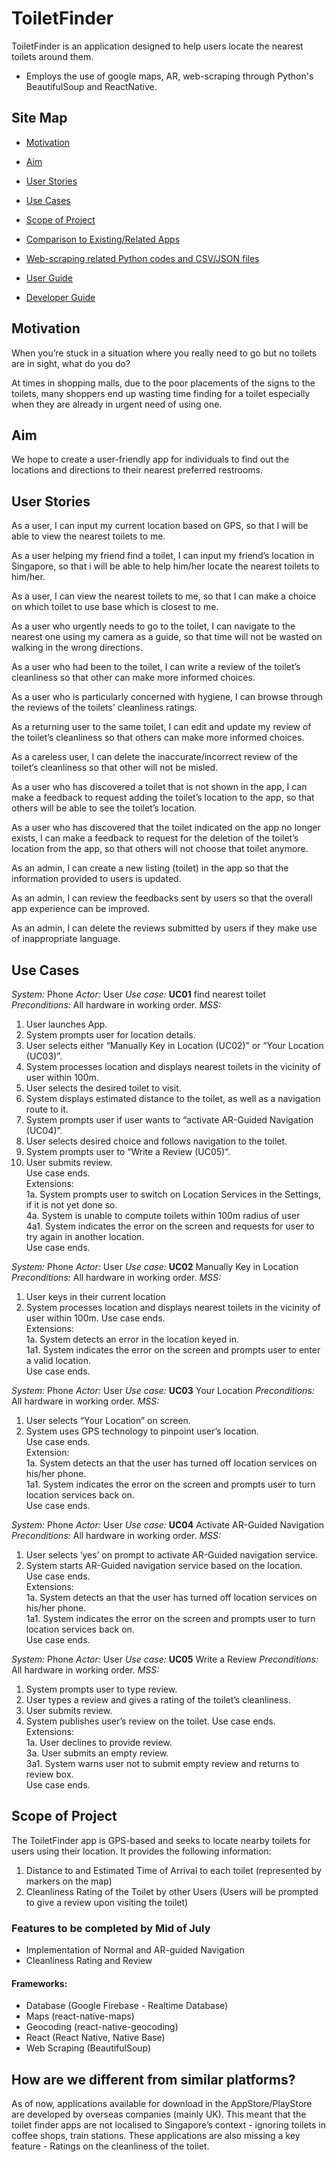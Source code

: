 # ToiletFinder

ToiletFinder is an application designed to help users locate the nearest toilets around them.

* Employs the use of google maps, AR, web-scraping through Python's BeautifulSoup and ReactNative.

## Site Map
* [Motivation](#motivation)

* [Aim](#aim)

* [User Stories](#user-stories)

* [Use Cases](#use-cases)

* [Scope of Project](#scope-of-project)

* [Comparison to Existing/Related Apps](#how-are-we-different-from-similar-platforms)

* [Web-scraping related Python codes and CSV/JSON files](https://github.com/shaunnmui97/toiletfinderRNcode/tree/master/Web%20Scraping)

* [User Guide](https://github.com/hazletnj/tf/blob/master/docs/userguide.md)

* [Developer Guide](https://github.com/hazletnj/tf/blob/master/docs/developerguide.md)


## Motivation

When you’re stuck in a situation where you really need to go but no toilets are in sight, what do you do?

At times in shopping malls, due to the poor placements of the signs to the toilets, many shoppers end up wasting time finding for a toilet especially when they are already in urgent need of using one. 

## Aim

We hope to create a user-friendly app for individuals to find out the locations and directions to their nearest preferred restrooms.

## User Stories

As a user, I can input my current location based on GPS, so that I will be able to view the nearest toilets to me.

As a user helping my friend find a toilet, I can input my friend’s location in Singapore, so that i will be able to help him/her locate the nearest toilets to him/her.

As a user, I can view the nearest toilets to me, so that I can make a choice on which toilet to use base which is closest to me.

As a user who urgently needs to go to the toilet, I can navigate to the nearest one using my camera as a guide, so that time will not be wasted on walking in the wrong directions.

As a user who had been to the toilet, I can write a review of the toilet’s cleanliness so that other can make more informed choices.

As a user who is particularly concerned with hygiene, I can browse through the reviews of the toilets’ cleanliness ratings.

As a returning user to the same toilet, I can edit and update my review of the toilet’s cleanliness so that others can make more informed choices.

As a careless user, I can delete the inaccurate/incorrect review of the toilet’s cleanliness so that other will not be misled.

As a user who has discovered a toilet that is not shown in the app, I can make a feedback to request adding the toilet’s location to the app, so that others will be able to see the toilet’s location.

As a user who has discovered that the toilet indicated on the app no longer exists, I can make a feedback to request for the deletion of the toilet’s location from the app, so that others will not choose that toilet anymore.

As an admin, I can create a new listing (toilet) in the app so that the information provided to users is updated.

As an admin, I can review the feedbacks sent by users so that the overall app experience can be improved.

As an admin, I can delete the reviews submitted by users if they make use of inappropriate language.

## Use Cases

*System:* Phone
*Actor:* User
*Use case:* **UC01** find nearest toilet
*Preconditions:* All hardware in working order.
*MSS:*
1. User launches App.
2. System prompts user for location details.
3. User selects either “Manually Key in Location (UC02)” or “Your Location (UC03)”.
4. System processes location and displays nearest toilets in the vicinity of user within 100m.
5. User selects the desired toilet to visit. 
6. System displays estimated distance to the toilet, as well as a navigation route to it.
7. System prompts user if user wants to “activate AR-Guided Navigation (UC04)”.
8. User selects desired choice and follows navigation to the toilet.
9. System prompts user to “Write a Review (UC05)”.
10. User submits review.  
Use case ends.  
Extensions:  
1a. System prompts user to switch on Location Services in the Settings, if it is not yet done so.  
4a. System is unable to compute toilets within 100m radius of user  
4a1. System indicates the error on the screen and requests for user to try again in another location.  
Use case ends.  

*System:* Phone
*Actor:* User
*Use case:* **UC02** Manually Key in Location
*Preconditions:* All hardware in working order.
*MSS:* 
1. User keys in their current location
2. System processes location and displays nearest toilets in the vicinity of user within 100m.
Use case ends.  
Extensions:  
1a. System detects an error in the location keyed in.  
1a1. System indicates the error on the screen and prompts user to enter a valid location.  
Use case ends.  

*System:* Phone
*Actor:* User
*Use case:* **UC03** Your Location
*Preconditions:* All hardware in working order.
*MSS:*
1. User selects “Your Location” on screen.  
2. System uses GPS technology to pinpoint user’s location.  
Use case ends.  
Extension:  
1a. System detects an that the user has turned off location services on his/her phone.  
1a1. System indicates the error on the screen and prompts user to turn location services back on.  
Use case ends.  

*System:* Phone
*Actor:* User
*Use case:* **UC04** Activate AR-Guided Navigation 
*Preconditions:* All hardware in working order.
*MSS:* 
1. User selects ‘yes’ on prompt to activate AR-Guided navigation service.  
2. System starts AR-Guided navigation service based on the location.  
Use case ends.  
Extensions:  
1a. System detects an that the user has turned off location services on his/her phone.  
1a1. System indicates the error on the screen and prompts user to turn location services back on.  
Use case ends.  

*System:* Phone
*Actor:* User
*Use case:* **UC05** Write a Review
*Preconditions:* All hardware in working order.
*MSS:*
1. System prompts user to type review.
2. User types a review and gives a rating of the toilet’s cleanliness.
3. User submits review.
4. System publishes user’s review on the toilet.
Use case ends.  
Extensions:  
1a. User declines to provide review.  
3a. User submits an empty review.  
3a1. System warns user not to submit empty review and returns to review box.  
Use case ends.  

## Scope of Project

The ToiletFinder app is GPS-based and seeks to locate nearby toilets for users using their location. It provides the following information:
1. Distance to and Estimated Time of Arrival to each toilet (represented by markers on the map)
2. Cleanliness Rating of the Toilet by other Users (Users will be prompted to give a review upon visiting the toilet)

### Features to be completed by Mid of July
* Implementation of Normal and AR-guided Navigation
* Cleanliness Rating and Review

#### Frameworks:
* Database (Google Firebase - Realtime Database)
* Maps (react-native-maps)
* Geocoding (react-native-geocoding)
* React (React Native, Native Base)
* Web Scraping (BeautifulSoup)

## How are we different from similar platforms?
As of now, applications available for download in the AppStore/PlayStore are developed by overseas companies (mainly UK). This meant that the toilet finder apps are not localised to Singapore’s context - ignoring toilets in coffee shops, train stations. These applications are also missing a key feature - Ratings on the cleanliness of the toilet.

